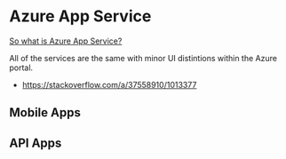 # Azure App Service

[So what is Azure App Service?](https://docs.microsoft.com/en-us/azure/app-service/app-service-value-prop-what-is)

All of the services are the same with minor UI distintions within the Azure portal.

* https://stackoverflow.com/a/37558910/1013377

## Mobile Apps

## API Apps
